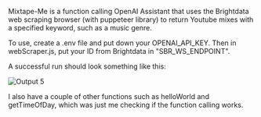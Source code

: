 Mixtape-Me is a function calling OpenAI Assistant that uses the Brightdata web scraping browser (with puppeteer library) to return Youtube mixes with a specified keyword, such as a music genre.

To use, create a .env file and put down your OPENAI_API_KEY.
Then in webScraper.js, put your ID from Brightdata in "SBR_WS_ENDPOINT".

A successful run should look something like this:

![Output 5](https://github.com/ashaydave/MixtapeMe-OpenAI-Assistant/assets/112194962/a197a908-389e-4740-b84d-eca63da14999)

I also have a couple of other functions such as helloWorld and getTimeOfDay, which was just me checking if the function calling works.

